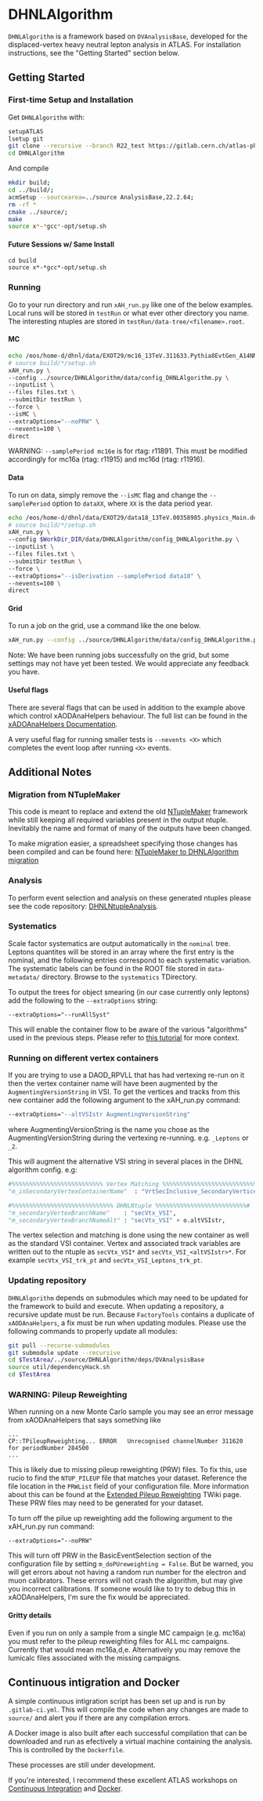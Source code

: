 # DHNLAlgorithm

`DHNLAlgorithm` is a framework based on `DVAnalysisBase`, 
developed for the displaced-vertex heavy neutral lepton analysis in ATLAS. 
For installation instructions, see the "Getting Started" section below.

## Getting Started

### First-time Setup and Installation

Get `DHNLAlgorithm` with:

```bash
setupATLAS
lsetup git
git clone --recursive --branch R22_test https://gitlab.cern.ch/atlas-phys/exot/ueh/EXOT-2017-19/DHNLAlgorithm.git
cd DHNLAlgorithm
```




And compile

```bash
mkdir build;
cd ../build/;
acmSetup --sourcearea=../source AnalysisBase,22.2.64;
rm -rf *
cmake ../source/;
make
source x*-*gcc*-opt/setup.sh
```


#### Future Sessions w/ Same Install

```
cd build
source x*-*gcc*-opt/setup.sh
```

### Running

Go to your run directory and run `xAH_run.py` like one of the below examples. 
Local runs will be stored in `testRun` or what ever other directory you name.
The interesting ntuples are stored in `testRun/data-tree/<filename>.root`.

#### MC
```bash
echo /eos/home-d/dhnl/data/EXOT29/mc16_13TeV.311633.Pythia8EvtGen_A14NNPDF23LO_WmuHNL50_10G_lt10dd.deriv.DAOD_EXOT29.e7422_e5984_a875_r11891_r11748_p4482/DAOD_EXOT29.24947839._000010.pool.root.1 > files.txt
# source build/*/setup.sh
xAH_run.py \
--config ../source/DHNLAlgorithm/data/config_DHNLAlgorithm.py \
--inputList \
--files files.txt \
--submitDir testRun \
--force \
--isMC \
--extraOptions="--noPRW" \
--nevents=100 \
direct
```

WARNING: `--samplePeriod mc16e` is for rtag: r11891. This must be modified accordingly for mc16a (rtag: r11915) and mc16d (rtag: r11916).

#### Data
To run on data, simply remove the `--isMC` flag and change the `--samplePeriod` option to `dataXX`, where `XX` is the data period year.

```bash
echo /eos/home-d/dhnl/data/EXOT29/data18_13TeV.00358985.physics_Main.deriv.DAOD_EXOT29.r11969_r11784_p4072_p4491/DAOD_EXOT29.24937680._000183.pool.root.1 > files.txt
# source build/*/setup.sh
xAH_run.py \
--config $WorkDir_DIR/data/DHNLAlgorithm/config_DHNLAlgorithm.py \
--inputList \
--files files.txt \
--submitDir testRun \
--force \
--extraOptions="--isDerivation --samplePeriod data18" \
--nevents=100 \
direct
```

#### Grid
To run a job on the grid, use a command like the one below. 

```bash
xAH_run.py --config ../source/DHNLAlgorithm/data/config_DHNLAlgorithm.py --files data16_13TeV.00304178.physics_Main.merge.DAOD_RPVLL.r11761_r11764_p4054 --inputRucio prun --optGridMergeOutput 1 --optGridOutputSampleName user.dtrischu.data16_13TeV.00304178.physics_Main.merge.DAOD_RPVLL.r11761_r11764_p4054_HNLNtuple_01 --optGridNGBPerJob 4 
```
Note: We have been running jobs successfully on the grid, but some settings may not have yet been tested. We would appreciate any feedback you have.

#### Useful flags
There are several flags that can be used in addition to the example above which control xAODAnaHelpers behaviour. The full list can be found in the [xADOAnaHelpers Documentation](https://xaodanahelpers.readthedocs.io/en/latest/UsingUs.html#optional).

A very useful flag for running smaller tests is `--nevents <X>` which completes the event loop after running `<X>` events.


## Additional Notes
### Migration from NTupleMaker
This code is meant to replace and extend the old [NTupleMaker](https://gitlab.cern.ch/atlas-phys/exot/ueh/EXOT-2017-19/NTupleMaker) framework while still keeping all required variables present in the output ntuple.
Inevitably the name and format of many of the outputs have been changed. 

To make migration easier, a spreadsheet specifying those changes has been compiled and can be found here: [NTupleMaker to DHNLAlgorithm migration](https://docs.google.com/spreadsheets/d/1NZWwB-mfnVOWJ3HE4mIrcJmJi1nd_CEQ9nqb26g3mtM/edit?usp=sharing) 

### Analysis

To perform event selection and analysis on these generated ntuples please see the code repository: 
[DHNLNtupleAnalysis](https://gitlab.cern.ch/atlas-phys/exot/ueh/EXOT-2017-19/DHNLNtupleAnalysis).

### Systematics

Scale factor systematics are output automatically in the `nominal` tree.
Leptons quantites will be stored in an array where the first entry is the nominal, and the following entries correspond to each systematic variation.
The systematic labels can be found in the ROOT file stored in `data-metadata/` directory. Browse to the `systematics` TDirectory.

To output the trees for object smearing (in our case currently only leptons) add the following to the `--extraOptions` string:

```
--extraOptions="--runAllSyst"
```

This will enable the container flow to be aware of the various "algorithms" used in the previous steps.
Please refer to [this tutorial](https://atlassoftwaredocs.web.cern.ch/ABtutorial/cpalg_sys_algorithm/) for more context.

### Running on different vertex containers

If you are trying to use a DAOD_RPVLL that has had vertexing re-run on it then 
the vertex container name will have been augmented by the `AugmentingVersionString` in VSI. 
To get the vertices and tracks from this new container add the following argument to the xAH_run.py command: 

```bash
--extraOptions="--altVSIstr AugmentingVersionString"
```
where AugmentingVersionString is the name you chose as the AugmentingVersionString 
during the vertexing re-running. e.g. `_Leptons` or `_2`.

This will augment the alternative VSI string in several places in the DHNL algorithm config. e.g:

```python
#%%%%%%%%%%%%%%%%%%%%%%%%%% Vertex Matching %%%%%%%%%%%%%%%%%%%%%%%%%%%%#
"m_inSecondaryVertexContainerName"  : "VrtSecInclusive_SecondaryVertices" + o.VSIstr, 

#%%%%%%%%%%%%%%%%%%%%%%%%%%%%% DHNLNtuple %%%%%%%%%%%%%%%%%%%%%%%%%%#
"m_secondaryVertexBranchName"    : "secVtx_VSI",
"m_secondaryVertexBranchNameAlt" : "secVtx_VSI" + o.altVSIstr,
```

The vertex selection and matching is done using the new container as well 
as the standard VSI container. Vertex and associated track variables are 
written out to the ntuple as `secVtx_VSI*` and `secVtx_VSI_<altVSIstr>*`.
For example `secVtx_VSI_trk_pt` and `secVtx_VSI_Leptons_trk_pt`.

### Updating repository

`DHNLAlgorithm` depends on submodules which may need to be updated for the framework to build and execute.
When updating a repository, a recursive update must be run.
Because `FactoryTools` contains a duplicate of `xAODAnaHelpers`, a fix must be run when updating modules.
Please use the following commands to properly update all modules:
```bash
git pull --recurse-submodules
git submodule update --recursive
cd $TestArea/../source/DHNLAlgorithm/deps/DVAnalysisBase
source util/dependencyHack.sh
cd $TestArea
```


### WARNING: Pileup Reweighting

When running on a new Monte Carlo sample you may see an error message from xAODAnaHelpers that says something like

```
...
CP::TPileupReweighting... ERROR   Unrecognised channelNumber 311620 for periodNumber 284500
...
```
This is likely due to missing pileup reweighting (PRW) files.
To fix this, use rucio to find the `NTUP_PILEUP` file that matches your dataset.
Reference the file location in the `PRWList` field of your configuration file.
More information about this can be found at the [Extended Pileup Reweighting](https://twiki.cern.ch/twiki/bin/view/AtlasProtected/ExtendedPileupReweighting) TWiki page.
These PRW files may need to be generated for your dataset. 

To turn off the pilue up reweighting add the following argument to the xAH_run.py run command: 

```
--extraOptions="--noPRW"
```

This will turn off PRW in the BasicEventSelection section of the configuration file by setting `m_doPUreweighting = False`.
But be warned, you will get errors about not having a random run number for the electron and muon calibrators.
These errors will not crash the algorithm, but may give you incorrect calibrations.
If someone would like to try to debug this in xAODAnaHelpers, I'm sure the fix would be appreciated. 

#### Gritty details
Even if you run on only a sample from a single MC campaign (e.g. mc16a) you must refer to the pileup reweighting files for ALL mc campaigns.
Currently that would mean mc16a,d,e. Alternatively you may remove the lumicalc files associated with the missing campaigns.

## Continuous intigration and Docker
A simple continuous intigration script has been set up and is run by `.gitlab-ci.yml`.
This will compile the code when any changes are made to `source/` and alert you if there are any compilation errors. 

A Docker image is also built after each successful compilation that can be downloaded and run as efectively a virtual machine containing the analysis. 
This is controlled by the `Dockerfile`.

These processes are still under development.

If you're interested, I recommend these excellent ATLAS workshops on 
[Continuous Integration](https://awesome-workshop.github.io/continuous-integration-deployment-gitlab/) and 
[Docker](https://awesome-workshop.github.io/intro-to-docker/). 
